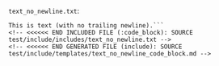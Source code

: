 <!-- >>>>>> BEGIN GENERATED FILE (include): SOURCE test/include/templates/text_no_newline_code_block.md -->
<!-- >>>>>> BEGIN INCLUDED FILE (:code_block): SOURCE test/include/includes/text_no_newline.txt -->
```text_no_newline.txt```:
```
This is text (with no trailing newline).```
<!-- <<<<<< END INCLUDED FILE (:code_block): SOURCE test/include/includes/text_no_newline.txt -->
<!-- <<<<<< END GENERATED FILE (include): SOURCE test/include/templates/text_no_newline_code_block.md -->
